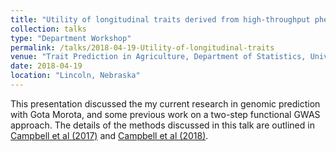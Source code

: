 ```yaml
---
title: "Utility of longitudinal traits derived from high-throughput phenotyping platforms for genomic prediction and GWAS"
collection: talks
type: "Department Workshop"
permalink: /talks/2018-04-19-Utility-of-longitudinal-traits
venue: "Trait Prediction in Agriculture, Department of Statistics, University of Nebraska - Lincoln"
date: 2018-04-19
location: "Lincoln, Nebraska"
---
```


This presentation discussed the my current research in genomic prediction with Gota Morota, and some previous work on a two-step functional GWAS approach. The details of the methods discussed in this talk are outlined in [Campbell et al (2017)](https://dl.sciencesocieties.org/publications/tpg/articles/10/2/plantgenome2016.07.0064) and [Campbell et al (2018)](https://www.biorxiv.org/content/early/2018/05/11/319897).

